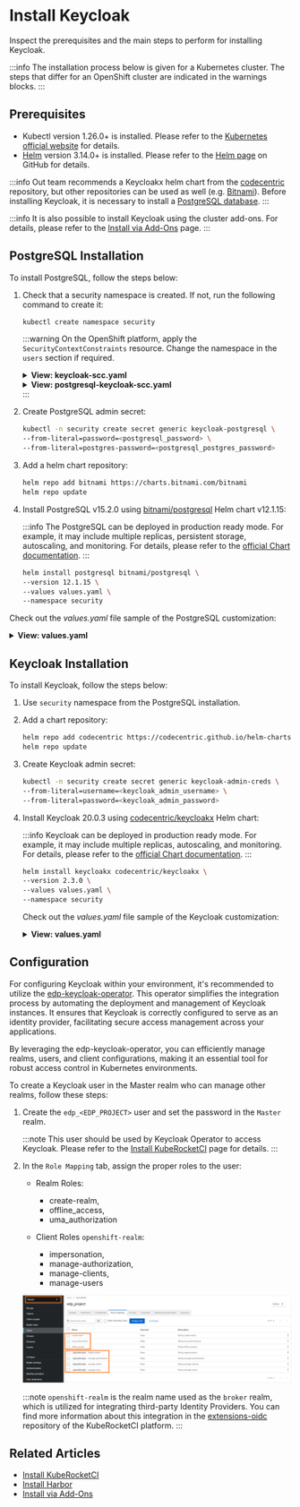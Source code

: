 # Install Keycloak

Inspect the prerequisites and the main steps to perform for installing Keycloak.

:::info
  The installation process below is given for a Kubernetes cluster. The steps that differ for an OpenShift cluster are
  indicated in the warnings blocks.
:::

## Prerequisites

* Kubectl version 1.26.0+ is installed. Please refer to the [Kubernetes official website](https://kubernetes.io/releases/download/) for details.
* [Helm](https://helm.sh) version 3.14.0+ is installed. Please refer to the [Helm page](https://github.com/helm/helm/releases) on GitHub for details.

:::info
  Out team recommends a Keycloakx helm chart from the [codecentric](https://github.com/codecentric/helm-charts/tree/master/charts/keycloakx) repository, but other repositories can be used as well (e.g. [Bitnami](https://github.com/bitnami/charts/tree/master/bitnami/keycloak/)).
  Before installing Keycloak, it is necessary to install a [PostgreSQL database](https://www.postgresql.org/download/).
:::

:::info
  It is also possible to install Keycloak using the cluster add-ons. For details, please refer to the [Install via Add-Ons](../add-ons-overview.md) page.
:::

## PostgreSQL Installation

To install PostgreSQL, follow the steps below:

1. Check that a security namespace is created. If not, run the following command to create it:

    ```bash
    kubectl create namespace security
    ```

    :::warning
      On the OpenShift platform, apply the `SecurityContextConstraints` resource. Change the namespace in the `users` section if required.

      <details>
      <summary><b>View: keycloak-scc.yaml</b></summary>
          ```yaml
          allowHostDirVolumePlugin: false
          allowHostIPC: false
          allowHostNetwork: false
          allowHostPID: false
          allowHostPorts: false
          allowPrivilegeEscalation: true
          allowPrivilegedContainer: false
          allowedCapabilities: null
          apiVersion: security.openshift.io/v1
          allowedFlexVolumes: []
          defaultAddCapabilities: []
          fsGroup:
            type: MustRunAs
            ranges:
              - min: 999
                max: 65543
          groups: []
          kind: SecurityContextConstraints
          metadata:
            annotations:
              "helm.sh/hook": "pre-install"
            name: keycloak
          priority: 1
          readOnlyRootFilesystem: false
          requiredDropCapabilities:
            - KILL
            - MKNOD
            - SETUID
            - SETGID
          runAsUser:
            type: MustRunAsRange
            uidRangeMin: 1
            uidRangeMax: 65543
          seLinuxContext:
            type: MustRunAs
          supplementalGroups:
            type: RunAsAny
          users:
            - system:serviceaccount:security:keycloakx
          volumes:
            - configMap
            - downwardAPI
            - emptyDir
            - persistentVolumeClaim
            - projected
            - secret
          ```
      </details>

      <details>
      <summary><b>View: postgresql-keycloak-scc.yaml</b></summary>
          ```yaml
          allowHostDirVolumePlugin: false
          allowHostIPC: false
          allowHostNetwork: false
          allowHostPID: false
          allowHostPorts: false
          allowPrivilegeEscalation: true
          allowPrivilegedContainer: false
          allowedCapabilities: null
          apiVersion: security.openshift.io/v1
          allowedFlexVolumes: []
          defaultAddCapabilities: []
          fsGroup:
            type: MustRunAs
            ranges:
              - min: 999
                max: 65543
          groups: []
          kind: SecurityContextConstraints
          metadata:
            annotations:
                "helm.sh/hook": "pre-install"
            name: postgresql-keycloak
          priority: 1
          readOnlyRootFilesystem: false
          requiredDropCapabilities:
          - KILL
          - MKNOD
          - SETUID
          - SETGID
          runAsUser:
            type: MustRunAsRange
            uidRangeMin: 1
            uidRangeMax: 65543
          seLinuxContext:
            type: MustRunAs
          supplementalGroups:
            type: RunAsAny
          users:
          - system:serviceaccount:security:default
          volumes:
          - configMap
          - downwardAPI
          - emptyDir
          - persistentVolumeClaim
          - projected
          - secret
          ```
      </details>
    :::

2. Create PostgreSQL admin secret:

    ```bash
    kubectl -n security create secret generic keycloak-postgresql \
    --from-literal=password=<postgresql_password> \
    --from-literal=postgres-password=<postgresql_postgres_password>
    ```

3. Add a helm chart repository:

    ```bash
    helm repo add bitnami https://charts.bitnami.com/bitnami
    helm repo update
    ```

4. Install PostgreSQL v15.2.0 using [bitnami/postgresql](https://artifacthub.io/packages/helm/bitnami/postgresql) Helm chart v12.1.15:

    :::info
      The PostgreSQL can be deployed in production ready mode. For example, it may include multiple replicas, persistent storage, autoscaling, and monitoring.
      For details, please refer to the [official Chart documentation](https://github.com/bitnami/charts/tree/master/bitnami/postgresql).
    :::

    ```bash
    helm install postgresql bitnami/postgresql \
    --version 12.1.15 \
    --values values.yaml \
    --namespace security
    ```

  Check out the _values.yaml_ file sample of the PostgreSQL customization:

  <details>
  <summary><b>View: values.yaml</b></summary>
    ```yaml
    # PostgreSQL read only replica parameters
    readReplicas:
      # Number of PostgreSQL read only replicas
      replicaCount: 1

    image:
      tag: 15.2.0-debian-11-r0

    global:
      postgresql:
        auth:
          username: admin
          existingSecret: keycloak-postgresql
          database: keycloak

    primary:
      persistence:
        enabled: true
        size: 3Gi
    ```
  </details>

## Keycloak Installation

To install Keycloak, follow the steps below:

1. Use `security` namespace from the PostgreSQL installation.

2. Add a chart repository:

    ```bash
    helm repo add codecentric https://codecentric.github.io/helm-charts
    helm repo update
    ```

3. Create Keycloak admin secret:

    ```bash
    kubectl -n security create secret generic keycloak-admin-creds \
    --from-literal=username=<keycloak_admin_username> \
    --from-literal=password=<keycloak_admin_password>
    ```

4. Install Keycloak 20.0.3 using [codecentric/keycloakx](https://artifacthub.io/packages/helm/codecentric/keycloakx) Helm chart:

    :::info
      Keycloak can be deployed in production ready mode. For example, it may include multiple replicas, autoscaling, and monitoring.
      For details, please refer to the [official Chart documentation](https://github.com/codecentric/helm-charts/tree/master/charts/keycloakx).
    :::

    ```bash
    helm install keycloakx codecentric/keycloakx \
    --version 2.3.0 \
    --values values.yaml \
    --namespace security
    ```

    Check out the _values.yaml_ file sample of the Keycloak customization:

    <details>
    <summary><b>View: values.yaml</b></summary>

      ```yaml
      replicas: 1

      # Deploy the latest version
      image:
        tag: "24.0.4"

      # The following parameter is unrecommended to expose. Exposed health checks lead to an unnecessary attack vector.
      health:
        enabled: false
      # The following parameter is unrecommended to expose. Exposed metrics lead to an unnecessary attack vector.
      metrics:
        enabled: false

      command:
        - "/opt/keycloak/bin/kc.sh"
        - "--verbose"
        - "start"

      extraEnv: |
        - name: KC_HOSTNAME
          value: "keycloak.<ROOT_DOMAIN>"
        - name: KC_SPI_HOSTNAME_DEFAULT_ADMIN
          value: "keycloak.<ROOT_DOMAIN>"
        - name: KC_HTTP_ENABLED
          value: "true"
        - name: KC_HOSTNAME_STRICT
          value: "false"
        - name: KC_HOSTNAME_STRICT_HTTPS
          value: "false"
        - name: KC_SPI_EVENTS_LISTENER_JBOSS_LOGGING_SUCCESS_LEVEL
          value: "info"
        - name: KEYCLOAK_ADMIN
          valueFrom:
            secretKeyRef:
              name: keycloak-admin-creds
              key: username
        - name: KEYCLOAK_ADMIN_PASSWORD
          valueFrom:
            secretKeyRef:
              name: keycloak-admin-creds
              key: password
        - name: JAVA_OPTS_APPEND
          value: >-
            -XX:+UseContainerSupport
            -XX:MaxRAMPercentage=50.0
            -Djava.awt.headless=true
            -Djgroups.dns.query={{ include "keycloak.fullname" . }}-headless
            -Dkeycloak.connectionsHttpClient.default.expect-continue-enabled=true
            -Dkeycloak.connectionsHttpClient.default.reuse-connections=false
        - name: HTTP_ADDRESS_FORWARDING
          value: "true"
        - name: PROXY_ADDRESS_FORWARDING
          value: "true"

      # This block should be uncommented if you install Keycloak on Kubernetes
      ingress:
        enabled: true
        annotations:
          nginx.ingress.kubernetes.io/proxy-buffer-size: 256k
        # Defines the class of the Ingress Controller.
        # It allows you to choose which Ingress controller in cluster should be used to expose the Keycloak service to the outside world.
        ingressClassName: "nginx"
        # Exposes Keycloak paths according to the rules from documentation.
        # Ref: https://www.keycloak.org/server/reverseproxy#_exposed_path_recommendations
        console:
          enabled: false
        rules:
          - host: keycloak.<ROOT_DOMAIN>
            paths:
              - path: '{{ tpl .Values.http.relativePath $ | trimSuffix "/" }}/'
                pathType: Prefix

      proxy:
        enabled: true
        mode: "edge"

      # This block should be uncommented if you set Keycloak to OpenShift and change the host field
      # route:
      #   enabled: false
      #   # Path for the Route
      #   path: '/'
      #   # Host name for the Route
      #   host: "keycloak.<ROOT_DOMAIN>"
      #   # TLS configuration
      #   tls:
      #     enabled: true

      resources:
        limits:
          memory: "2048Mi"
        requests:
          cpu: "50m"
          memory: "512Mi"

      # Check database readiness at startup
      dbchecker:
        enabled: true

      database:
        vendor: postgres
        existingSecret: keycloak-postgresql
        hostname: postgresql
        port: 5432
        username: admin
        database: keycloak
      ```

    </details>

## Configuration

For configuring Keycloak within your environment, it's recommended to utilize the [edp-keycloak-operator](https://github.com/epam/edp-keycloak-operator).
This operator simplifies the integration process by automating the deployment and management of Keycloak instances.
It ensures that Keycloak is correctly configured to serve as an identity provider, facilitating secure access management across your applications.

By leveraging the edp-keycloak-operator, you can efficiently manage realms, users, and client configurations, making it an essential tool for robust access control in Kubernetes environments.

To create a Keycloak user in the Master realm who can manage other realms, follow these steps:

1. Create the `edp_<EDP_PROJECT>` user and set the password in the `Master` realm.

    :::note
      This user should be used by Keycloak Operator to access Keycloak. Please refer to the [Install KubeRocketCI](../install-kuberocketci.md) page for details.
    :::

2. In the `Role Mapping` tab, assign the proper roles to the user:

    * Realm Roles:
      * create-realm,
      * offline_access,
      * uma_authorization

    * Client Roles `openshift-realm`:
      * impersonation,
      * manage-authorization,
      * manage-clients,
      * manage-users

    ![Role mappings](../../assets/operator-guide/keycloak-roles.png "Role mappings")

    :::note
      `openshift-realm` is the realm name used as the `broker` realm, which is utilized for integrating third-party Identity Providers. You can find more information about this integration in the [extensions-oidc](https://github.com/epam/edp-cluster-add-ons/tree/main/add-ons/extensions-oidc) repository of the KubeRocketCI platform.
    :::

## Related Articles

* [Install KubeRocketCI](../install-kuberocketci.md)
* [Install Harbor](../artifacts-management/harbor-installation.md)
* [Install via Add-Ons](../add-ons-overview.md)
